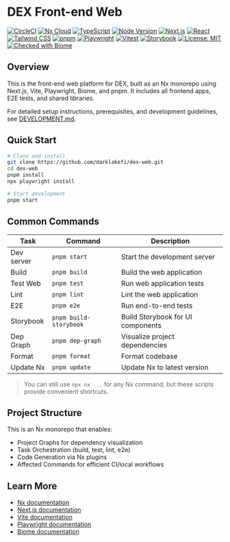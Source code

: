 # DEX Front-end Web

[![CircleCI](https://dl.circleci.com/status-badge/img/circleci/BhAWy2CHXMgyv94JR5daWa/5tuv61EfZ6SSqJrmAsiPbJ/tree/develop.svg?style=svg)](https://dl.circleci.com/status-badge/redirect/circleci/BhAWy2CHXMgyv94JR5daWa/5tuv61EfZ6SSqJrmAsiPbJ/tree/develop) [![Nx Cloud](https://img.shields.io/badge/Nx%20Cloud-enabled-brightgreen?logo=nx&logoColor=white)](https://nx.app/) [![TypeScript](https://img.shields.io/badge/TypeScript-5.8.3-3178c6?logo=typescript&logoColor=white)](https://www.typescriptlang.org/) [![Node Version](https://img.shields.io/badge/node-%3E=22.0.0-brightgreen)](https://nodejs.org/) [![Next.js](https://img.shields.io/badge/Next.js-15.3.3-black?logo=next.js)](https://nextjs.org/) [![React](https://img.shields.io/badge/React-19.1.0-61DAFB?logo=react)](https://react.dev/) [![Tailwind CSS](https://img.shields.io/badge/Tailwind_CSS-4.1.8-38B2AC?logo=tailwind-css&logoColor=white)](https://tailwindcss.com/) [![pnpm](https://img.shields.io/badge/pnpm-10.11.1-F69220?logo=pnpm&logoColor=white)](https://pnpm.io/) [![Playwright](https://img.shields.io/badge/Playwright-1.52.0-45ba63?logo=playwright&logoColor=white)](https://playwright.dev/) [![Vitest](https://img.shields.io/badge/Vitest-3.2.1-6E9F18?logo=vitest&logoColor=white)](https://vitest.dev/) [![Storybook](https://img.shields.io/badge/Storybook-9.0.4-FF4785?logo=storybook&logoColor=white)](https://storybook.js.org/) [![License: MIT](https://img.shields.io/badge/License-MIT-yellow.svg)](LICENSE) [![Checked with Biome](https://img.shields.io/badge/Checked_with-Biome-60a5fa?style=flat&logo=biome)](https://biomejs.dev)

## Overview

This is the front-end web platform for DEX, built as an Nx monorepo using Next.js, Vite, Playwright, Biome, and pnpm. It includes all frontend apps, E2E tests, and shared libraries.

For detailed setup instructions, prerequisites, and development guidelines, see [DEVELOPMENT.md](./DEVELOPMENT.md).

## Quick Start

```sh
# Clone and install
git clone https://github.com/darklakefi/dex-web.git
cd dex-web
pnpm install
npx playwright install

# Start development
pnpm start
```

## Common Commands

| Task       | Command               | Description                       |
| ---------- | --------------------- | --------------------------------- |
| Dev server | `pnpm start`          | Start the development server      |
| Build      | `pnpm build`          | Build the web application         |
| Test Web   | `pnpm test`           | Run web application tests         |
| Lint       | `pnpm lint`           | Lint the web application          |
| E2E        | `pnpm e2e`            | Run end-to-end tests              |
| Storybook  | `pnpm build-storybook`| Build Storybook for UI components |
| Dep Graph  | `pnpm dep-graph`      | Visualize project dependencies    |
| Format     | `pnpm format`         | Format codebase                   |
| Update Nx  | `pnpm update`         | Update Nx to latest version       |

> You can still use `npx nx ...` for any Nx command, but these scripts provide convenient shortcuts.

## Project Structure

This is an Nx monorepo that enables:

- Project Graphs for dependency visualization
- Task Orchestration (build, test, lint, e2e)
- Code Generation via Nx plugins
- Affected Commands for efficient CI/local workflows

## Learn More

- [Nx documentation](https://nx.dev/getting-started/intro)
- [Next.js documentation](https://nextjs.org/docs)
- [Vite documentation](https://vite.dev/guide/)
- [Playwright documentation](https://playwright.dev/docs/intro)
- [Biome documentation](https://biomejs.dev/docs/)

